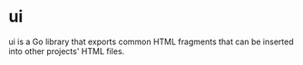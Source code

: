 # ui

ui is a Go library that exports common HTML fragments that can be inserted into other projects' HTML files.